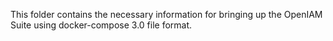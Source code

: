 This folder contains the necessary information for bringing up the OpenIAM Suite using docker-compose 3.0 file format.